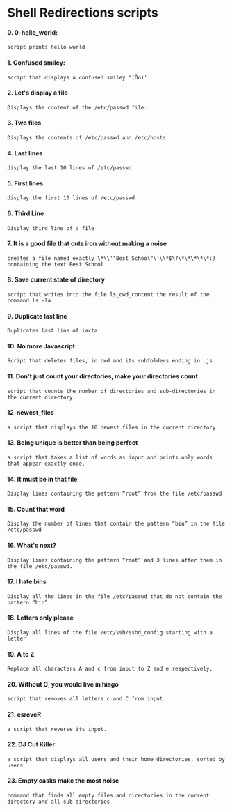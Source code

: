 # Shell Redirections scripts
#### 0. 0-hello_world: 
`script prints hello world`
#### 1. Confused smiley:
`script that displays a confused smiley "(Ôo)'.`
#### 2. Let's display a file
`Displays the content of the /etc/passwd file.`
#### 3. Two files
`Displays the contents of /etc/passwd and /etc/hosts`
#### 4. Last lines
`display the last 10 lines of /etc/passwd`
#### 5. First lines
`display the first 10 lines of /etc/passwd`
#### 6. Third Line
`Display third line of a file`
#### 7. It is a good file that cuts iron without making a noise
`creates a file named exactly \*\\'"Best School"\'\\*$\?\*\*\*\*\*:) containing the text Best School`
#### 8. Save current state of directory
`script that writes into the file ls_cwd_content the result of the command ls -la`
#### 9. Duplicate last line
`Duplicates last line of iacta`
#### 10. No more Javascript
`Script that deletes files, in cwd and its subfolders ending in .js`
#### 11. Don't just count your directories, make your directories count
`script that counts the number of directories and sub-directories in the current directory.`
#### 12-newest_files
`a script that displays the 10 newest files in the current directory.`
#### 13. Being unique is better than being perfect
`a script that takes a list of words as input and prints only words that appear exactly once.`
#### 14. It must be in that file
`Display lines containing the pattern “root” from the file /etc/passwd`
#### 15. Count that word
`Display the number of lines that contain the pattern “bin” in the file /etc/passwd`
#### 16. What's next?
`Display lines containing the pattern “root” and 3 lines after them in the file /etc/passwd.`
#### 17. I hate bins
`Display all the lines in the file /etc/passwd that do not contain the pattern “bin”.`
#### 18. Letters only please
`Display all lines of the file /etc/ssh/sshd_config starting with a letter`
#### 19. A to Z
`Replace all characters A and c from input to Z and e respectively.`
#### 20. Without C, you would live in hiago
`script that removes all letters c and C from input.`
#### 21. esreveR
`a script that reverse its input.`
#### 22. DJ Cut Killer
`a script that displays all users and their home directories, sorted by users`
#### 23. Empty casks make the most noise
`command that finds all empty files and directories in the current directory and all sub-directories`
